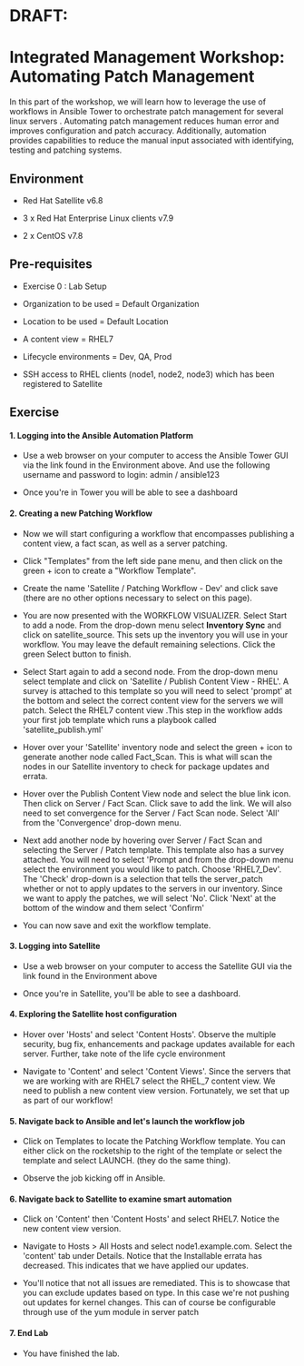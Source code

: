 DRAFT:
======

Integrated Management Workshop: Automating Patch Management
===========================================================

In this part of the workshop, we will learn how to leverage the use of workflows in Ansible Tower to orchestrate patch management for several linux servers . Automating patch management reduces human error and improves configuration and patch accuracy. Additionally, automation provides capabilities to reduce the manual input associated with identifying, testing and patching systems. 

Environment
-----------

-   Red Hat Satellite v6.8

-   3 x Red Hat Enterprise Linux clients v7.9

-   2 x CentOS v7.8

Pre-requisites 
---------------

-   Exercise 0 : Lab Setup

-   Organization to be used = Default Organization

-   Location to be used = Default Location

-   A content view = RHEL7

-   Lifecycle environments = Dev, QA, Prod

-   SSH access to RHEL clients (node1, node2, node3) which has been registered to Satellite

Exercise
--------

#### 1\. Logging into the Ansible Automation Platform

-   Use a web browser on your computer to access the Ansible Tower GUI via the link found in the Environment above. And use the following username and password to login: admin / ansible123

-   Once you're in Tower you will be able to see a dashboard

#### 2\. Creating a new Patching Workflow

-   Now we will start configuring a workflow that encompasses publishing a content view, a fact scan, as well as a server patching.

-   Click "Templates" from the left side pane menu, and then click on the green + icon to create a "Workflow Template".

-   Create the name 'Satellite / Patching Workflow - Dev' and click save (there are no other options necessary to select on this page).

-   You are now presented with the WORKFLOW VISUALIZER. Select Start to add a node. From the drop-down menu select **Inventory Sync** and click on satellite_source. This sets up the inventory you will use in your workflow. You may leave the default remaining selections. Click the green Select button to finish.

-   Select Start again to add a second node. From the drop-down menu select template and click on 'Satellite / Publish Content View - RHEL'. A survey is attached to this template so you will need to select 'prompt' at the bottom and select the correct content view for the servers we will patch. Select the RHEL7 content view .This step in the workflow adds your first job template which runs a playbook called 'satellite_publish.yml'

-   Hover over your 'Satellite' inventory node and select the green + icon to generate another node called Fact_Scan. This is what will scan the nodes in our Satellite inventory to check for package updates and errata. 

-   Hover over the Publish Content View node and select the blue link icon. Then click on Server / Fact Scan. Click save to add the link. We will also need to set convergence for the Server / Fact Scan node. Select 'All' from the 'Convergence' drop-down menu. 

-   Next add another node by hovering over Server / Fact Scan and selecting the Server / Patch template. This template also has a survey attached. You will need to select 'Prompt and from the drop-down menu select the environment you would like to patch. Choose 'RHEL7_Dev'. The 'Check' drop-down is a selection that tells the server_patch whether or not to apply updates to the servers in our inventory. Since we want to apply the patches, we will select 'No'. Click 'Next' at the bottom of the window and them select 'Confirm'

-   You can now save and exit the workflow template.

#### 3\. Logging into Satellite 

-   Use a web browser on your computer to access the Satellite GUI via the link found in the Environment above

-   Once you're in Satellite, you'll be able to see a dashboard.

#### 4\. Exploring the Satellite host configuration

-   Hover over 'Hosts' and select 'Content Hosts'. Observe the multiple security, bug fix, enhancements and package updates available for each server. Further, take note of the life cycle environment 

-   Navigate to 'Content' and select 'Content Views'. Since the servers that we are working with are RHEL7 select the RHEL_7 content view. We need to publish a new content view version. Fortunately, we set that up as part of our workflow!

#### 5\. Navigate back to Ansible and let's launch the workflow job

-   Click on Templates to locate the Patching Workflow template. You can either click on the rocketship to the right of the template or select the template and select LAUNCH. (they do the same thing). 

-   Observe the job kicking off in Ansible. 

#### 6\. Navigate back to Satellite to examine smart automation

-   Click on 'Content' then 'Content Hosts' and select RHEL7. Notice the new content view version.

-   Navigate to Hosts > All Hosts and select node1.example.com. Select the 'content' tab under Details. Notice that the Installable errata has decreased. This indicates that we have applied our updates.

-   You'll notice that not all issues are remediated. This is to showcase that you can exclude updates based on type. In this case we're not pushing out updates for kernel changes. This can of course be configurable through use of the yum module in server patch

#### 7\. End Lab

-   You have finished the lab.
